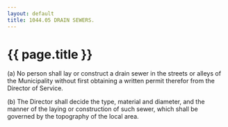 ```yaml
---
layout: default 
title: 1044.05 DRAIN SEWERS.
---
```


{{ page.title }}
================

​(a) No person shall lay or construct a drain sewer in the streets or
alleys of the Municipality without first obtaining a written permit
therefor from the Director of Service.

​(b) The Director shall decide the type, material and diameter, and the
manner of the laying or construction of such sewer, which shall be
governed by the topography of the local area.
